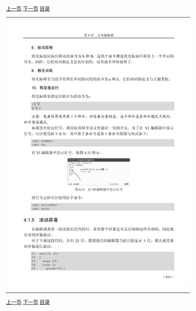 [上一页](113.md) [下一页](115.md) [目录](../README.md)

***

![114](../images/114.png)

***

[上一页](113.md) [下一页](115.md) [目录](../README.md)
